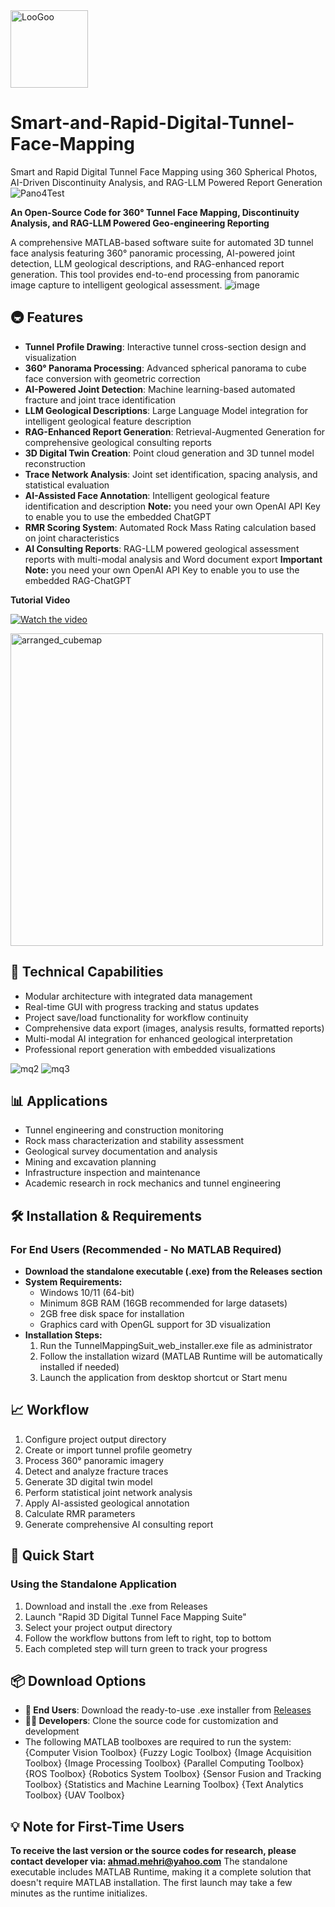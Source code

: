 
<img width="124" height="124" alt="LooGoo" src="https://github.com/user-attachments/assets/05aeb7fb-51d3-4985-a2b8-fdb9c1645369" />

# Smart-and-Rapid-Digital-Tunnel-Face-Mapping
Smart and Rapid Digital Tunnel Face Mapping using 360 Spherical Photos, AI-Driven Discontinuity Analysis, and RAG-LLM Powered Report Generation
![Pano4Test](https://github.com/user-attachments/assets/1aef053a-a906-40fa-a978-95957b37929f)

**An Open-Source Code for 360° Tunnel Face Mapping, Discontinuity Analysis, and RAG-LLM Powered Geo-engineering Reporting**

A comprehensive MATLAB-based software suite for automated 3D tunnel face analysis featuring 360° panoramic processing, AI-powered joint detection, LLM geological descriptions, and RAG-enhanced report generation. This tool provides end-to-end processing from panoramic image capture to intelligent geological assessment.
![image](https://github.com/user-attachments/assets/652408a9-c786-4663-a4d4-e0087fca3772)

## 🚇 Features

- **Tunnel Profile Drawing**: Interactive tunnel cross-section design and visualization
- **360° Panorama Processing**: Advanced spherical panorama to cube face conversion with geometric correction
- **AI-Powered Joint Detection**: Machine learning-based automated fracture and joint trace identification
- **LLM Geological Descriptions**: Large Language Model integration for intelligent geological feature description
- **RAG-Enhanced Report Generation**: Retrieval-Augmented Generation for comprehensive geological consulting reports
- **3D Digital Twin Creation**: Point cloud generation and 3D tunnel model reconstruction
- **Trace Network Analysis**: Joint set identification, spacing analysis, and statistical evaluation
- **AI-Assisted Face Annotation**: Intelligent geological feature identification and description
  **Note:** you need your own OpenAI API Key to enable you to use the embedded ChatGPT
- **RMR Scoring System**: Automated Rock Mass Rating calculation based on joint characteristics
- **AI Consulting Reports**: RAG-LLM powered geological assessment reports with multi-modal analysis and Word document export
  **Important Note:** you need your own OpenAI API Key to enable you to use the embedded RAG-ChatGPT

**Tutorial Video**

[![Watch the video](https://img.youtube.com/vi/hJ16xQeTYZ4/0.jpg)](https://youtu.be/hJ16xQeTYZ4)
  
<img src="https://github.com/user-attachments/assets/3e3e845b-648f-4904-8a41-73108401d104" width="500" alt="arranged_cubemap">

## 🔧 Technical Capabilities

- Modular architecture with integrated data management
- Real-time GUI with progress tracking and status updates
- Project save/load functionality for workflow continuity
- Comprehensive data export (images, analysis results, formatted reports)
- Multi-modal AI integration for enhanced geological interpretation
- Professional report generation with embedded visualizations

![mq2](https://github.com/user-attachments/assets/ff48474e-3963-485f-9236-872b25af5288)
![mq3](https://github.com/user-attachments/assets/57c8337f-4a1b-4a17-99eb-f595f1086a58)


## 📊 Applications

- Tunnel engineering and construction monitoring
- Rock mass characterization and stability assessment
- Geological survey documentation and analysis
- Mining and excavation planning
- Infrastructure inspection and maintenance
- Academic research in rock mechanics and tunnel engineering

## 🛠️ Installation & Requirements

### For End Users (Recommended - No MATLAB Required)
- **Download the standalone executable (.exe) from the Releases section**
- **System Requirements:**
  - Windows 10/11 (64-bit)
  - Minimum 8GB RAM (16GB recommended for large datasets)
  - 2GB free disk space for installation
  - Graphics card with OpenGL support for 3D visualization
- **Installation Steps:**
  1. Run the TunnelMappingSuit_web_installer.exe file as administrator
  2. Follow the installation wizard (MATLAB Runtime will be automatically installed if needed)
  3. Launch the application from desktop shortcut or Start menu

## 📈 Workflow

1. Configure project output directory
2. Create or import tunnel profile geometry
3. Process 360° panoramic imagery
4. Detect and analyze fracture traces
5. Generate 3D digital twin model
6. Perform statistical joint network analysis
7. Apply AI-assisted geological annotation
8. Calculate RMR parameters
9. Generate comprehensive AI consulting report

## 🚀 Quick Start

### Using the Standalone Application
1. Download and install the .exe from Releases
2. Launch "Rapid 3D Digital Tunnel Face Mapping Suite"
3. Select your project output directory
4. Follow the workflow buttons from left to right, top to bottom
5. Each completed step will turn green to track your progress

## 📦 Download Options

- **🎯 End Users**: Download the ready-to-use .exe installer from [Releases](https://github.com/ahmadmehri/Smart-and-Rapid-Digital-Tunnel-Face-Mapping-/blob/main/TunnelMappingSuit_web_installer.exe)
- **👨‍💻 Developers**: Clone the source code for customization and development
- The following MATLAB toolboxes are required to run the system:
    {Computer Vision Toolbox}
    {Fuzzy Logic Toolbox}
    {Image Acquisition Toolbox}
    {Image Processing Toolbox}
    {Parallel Computing Toolbox}
    {ROS Toolbox}
    {Robotics System Toolbox}
    {Sensor Fusion and Tracking Toolbox}
    {Statistics and Machine Learning Toolbox}
    {Text Analytics Toolbox}
    {UAV Toolbox}

## 💡 Note for First-Time Users
**To receive the last version or the source codes for research, please contact developer via: ahmad.mehri@yahoo.com**
The standalone executable includes MATLAB Runtime, making it a complete solution that doesn't require MATLAB installation. The first launch may take a few minutes as the runtime initializes.
